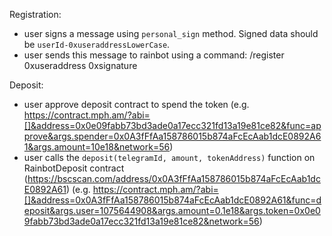 Registration:

- user signs a message using `personal_sign` method. Signed data should be `userId-0xuseraddressLowerCase`.
- user sends this message to rainbot using a command: /register 0xuseraddress 0xsignature

Deposit:
- user approve deposit contract to spend the token (e.g. https://contract.mph.am/?abi=[]&address=0x0e09fabb73bd3ade0a17ecc321fd13a19e81ce82&func=approve&args.spender=0x0A3fFfAa158786015b874aFcEcAab1dcE0892A61&args.amount=10e18&network=56)
- user calls the `deposit(telegramId, amount, tokenAddress)` function on RainbotDeposit contract (https://bscscan.com/address/0x0A3fFfAa158786015b874aFcEcAab1dcE0892A61)
(e.g. https://contract.mph.am/?abi=[]&address=0x0A3fFfAa158786015b874aFcEcAab1dcE0892A61&func=deposit&args.user=1075644908&args.amount=0.1e18&args.token=0x0e09fabb73bd3ade0a17ecc321fd13a19e81ce82&network=56)
